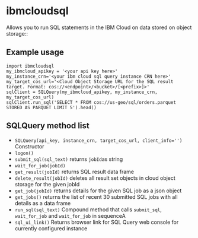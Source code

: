 # ibmcloudsql

Allows you to run SQL statements in the IBM Cloud on data stored on object storage::

## Example usage
```
import ibmcloudsql
my_ibmcloud_apikey = '<your api key here>'
my_instance_crn='<your ibm cloud sql query instance CRN here>'
my_target_cos_url='<Cloud Object Storage URL for the SQL result target. Format: cos://<endpoint>/<bucket>/[<prefix>]>'
sqlClient = SQLQuery(my_ibmcloud_apikey, my_instance_crn, my_target_cos_url)
sqlClient.run_sql('SELECT * FROM cos://us-geo/sql/orders.parquet STORED AS PARQUET LIMIT 5').head()
```

## SQLQuery method list
 * `SQLQuery(api_key, instance_crn, target_cos_url, client_info='')` Constructor
 * `logon()`
 * `submit_sql(sql_text)` returns `jobId`as string
 * `wait_for_job(jobId)`
 * `get_result(jobId)` returns SQL result data frame
 * `delete_result(jobId)` deletes all result set objects in cloud object storage for the given jobId
 * `get_job(jobId)` returns details for the given SQL job as a json object
 * `get_jobs()` returns the list of recent 30 submitted SQL jobs with all details as a data frame
 * `run_sql(sql_text)` Compound method that calls `submit_sql`, `wait_for_job` and `wait_for_job` in sequenceA
 * `sql_ui_link()` Returns browser link for SQL Query web console for currently configured instance
